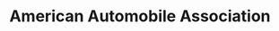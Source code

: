 ---
title: "American Automobile Association"
url: /portland/american-automobile-association-southeast-washington-street/
shop: travel agency
---